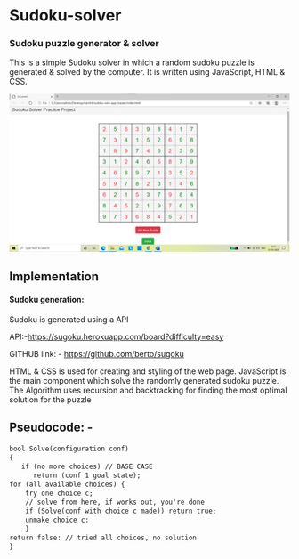 # Sudoku-solver
### Sudoku puzzle generator &amp; solver
This is a simple Sudoku solver in which a random sudoku puzzle is generated & solved by the computer. It is written using JavaScript, HTML & CSS.

![Image of web app](https://github.com/Harshit2409/Sudoku-solver/blob/master/images/Screenshot%202020-10-12%20161840.png)
## **Implementation**
#### Sudoku generation:
Sudoku is generated using a API

API:-https://sugoku.herokuapp.com/board?difficulty=easy

GITHUB link: - https://github.com/berto/sugoku

HTML & CSS is used for creating and styling of the web page.
JavaScript is the main component which solve the randomly generated sudoku puzzle. The Algorithm uses recursion and backtracking for finding the most optimal solution for the puzzle

## **Pseudocode: -**
```
bool Solve(configuration conf)
{
   if (no more choices) // BASE CASE  
      return (conf 1 goal state);
for (all available choices) {
    try one choice c;    
    // solve from here, if works out, you're done
    if (Solve(conf with choice c made)) return true;
    unmake choice c:
    }
return false: // tried all choices, no solution
}
```
